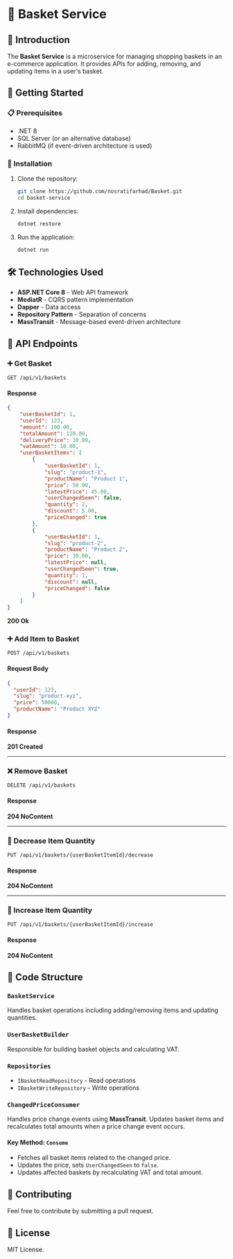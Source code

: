 # 🛒 Basket Service

## 📌 Introduction
The **Basket Service** is a microservice for managing shopping baskets in an e-commerce application. It provides APIs for adding, removing, and updating items in a user's basket.

## 🚀 Getting Started

### 📋 Prerequisites
- .NET 8
- SQL Server (or an alternative database)
- RabbitMQ (if event-driven architecture is used)

### 🔧 Installation
1. Clone the repository:
   ```sh
   git clone https://github.com/nosratifarhad/Basket.git
   cd basket-service
   ```
2. Install dependencies:
   ```sh
   dotnet restore
   ```
3. Run the application:
   ```sh
   dotnet run
   ```

## 🛠 Technologies Used
- **ASP.NET Core 8** - Web API framework
- **MediatR** - CQRS pattern implementation
- **Dapper** - Data access
- **Repository Pattern** - Separation of concerns
- **MassTransit** - Message-based event-driven architecture

## 📖 API Endpoints

### ➕ Get Basket
```http
GET /api/v1/baskets
```
#### Response
```json
{
    "userBasketId": 1,
    "userId": 123,
    "amount": 100.00,
    "totalAmount": 120.00,
    "deliveryPrice": 10.00,
    "vatAmount": 10.00,
    "userBasketItems": [
        {
            "userBasketId": 1,
            "slug": "product-1",
            "productName": "Product 1",
            "price": 50.00,
            "latestPrice": 45.00,
            "userChangedSeen": false,
            "quantity": 2,
            "discount": 5.00,
            "priceChanged": true
        },
        {
            "userBasketId": 1,
            "slug": "product-2",
            "productName": "Product 2",
            "price": 30.00,
            "latestPrice": null,
            "userChangedSeen": true,
            "quantity": 1,
            "discount": null,
            "priceChanged": false
        }
    ]
}
```
**200 Ok**

### ➕ Add Item to Basket
```http
POST /api/v1/baskets
```
#### Request Body
```json
{
  "userId": 123,
  "slug": "product-xyz",
  "price": 50000,
  "productName": "Product XYZ"
}
```
#### Response
**201 Created**

---

### ❌ Remove Basket
```http
DELETE /api/v1/baskets
```
#### Response
**204 NoContent**

---

### 🔽 Decrease Item Quantity
```http
PUT /api/v1/baskets/{userBasketItemId}/decrease
```
#### Response
**204 NoContent**

---

### 🔼 Increase Item Quantity
```http
PUT /api/v1/baskets/{userBasketItemId}/increase
```
#### Response
**204 NoContent**

## 📄 Code Structure

### `BasketService`
Handles basket operations including adding/removing items and updating quantities.

### `UserBasketBuilder`
Responsible for building basket objects and calculating VAT.

### `Repositories`
- `IBasketReadRepository` - Read operations
- `IBasketWriteRepository` - Write operations

### `ChangedPriceConsumer`
Handles price change events using **MassTransit**. Updates basket items and recalculates total amounts when a price change event occurs.

#### **Key Method: `Consume`**
- Fetches all basket items related to the changed price.
- Updates the price, sets `UserChangedSeen` to `false`.
- Updates affected baskets by recalculating VAT and total amount.

## 🤝 Contributing
Feel free to contribute by submitting a pull request.

## 📜 License
MIT License.

